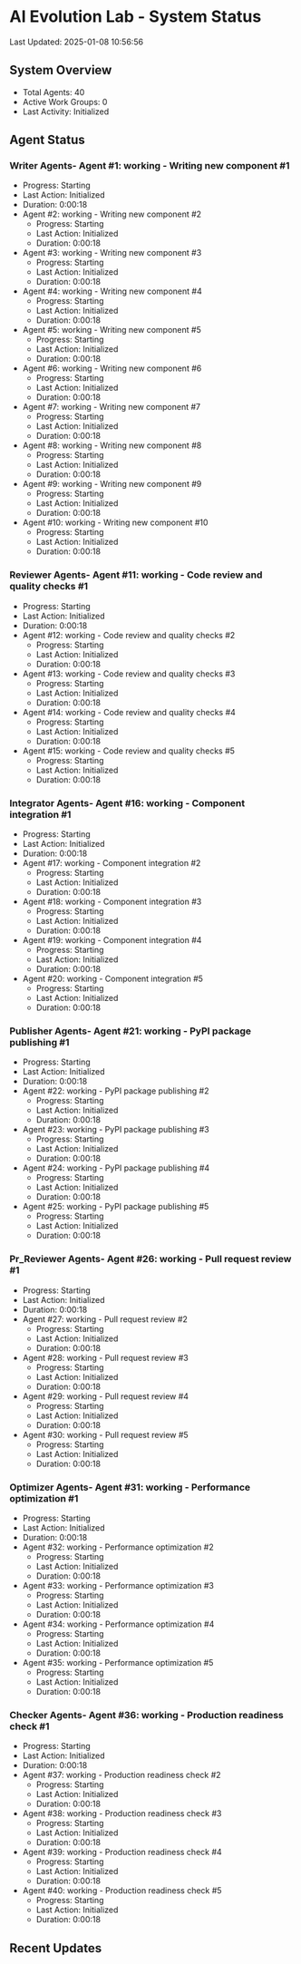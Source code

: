# AI Evolution Lab - System Status
Last Updated: 2025-01-08 10:56:56

## System Overview
- Total Agents: 40
- Active Work Groups: 0
- Last Activity: Initialized

## Agent Status

### Writer Agents- Agent #1: working - Writing new component #1
  - Progress: Starting
  - Last Action: Initialized
  - Duration: 0:00:18
- Agent #2: working - Writing new component #2
  - Progress: Starting
  - Last Action: Initialized
  - Duration: 0:00:18
- Agent #3: working - Writing new component #3
  - Progress: Starting
  - Last Action: Initialized
  - Duration: 0:00:18
- Agent #4: working - Writing new component #4
  - Progress: Starting
  - Last Action: Initialized
  - Duration: 0:00:18
- Agent #5: working - Writing new component #5
  - Progress: Starting
  - Last Action: Initialized
  - Duration: 0:00:18
- Agent #6: working - Writing new component #6
  - Progress: Starting
  - Last Action: Initialized
  - Duration: 0:00:18
- Agent #7: working - Writing new component #7
  - Progress: Starting
  - Last Action: Initialized
  - Duration: 0:00:18
- Agent #8: working - Writing new component #8
  - Progress: Starting
  - Last Action: Initialized
  - Duration: 0:00:18
- Agent #9: working - Writing new component #9
  - Progress: Starting
  - Last Action: Initialized
  - Duration: 0:00:18
- Agent #10: working - Writing new component #10
  - Progress: Starting
  - Last Action: Initialized
  - Duration: 0:00:18

### Reviewer Agents- Agent #11: working - Code review and quality checks #1
  - Progress: Starting
  - Last Action: Initialized
  - Duration: 0:00:18
- Agent #12: working - Code review and quality checks #2
  - Progress: Starting
  - Last Action: Initialized
  - Duration: 0:00:18
- Agent #13: working - Code review and quality checks #3
  - Progress: Starting
  - Last Action: Initialized
  - Duration: 0:00:18
- Agent #14: working - Code review and quality checks #4
  - Progress: Starting
  - Last Action: Initialized
  - Duration: 0:00:18
- Agent #15: working - Code review and quality checks #5
  - Progress: Starting
  - Last Action: Initialized
  - Duration: 0:00:18

### Integrator Agents- Agent #16: working - Component integration #1
  - Progress: Starting
  - Last Action: Initialized
  - Duration: 0:00:18
- Agent #17: working - Component integration #2
  - Progress: Starting
  - Last Action: Initialized
  - Duration: 0:00:18
- Agent #18: working - Component integration #3
  - Progress: Starting
  - Last Action: Initialized
  - Duration: 0:00:18
- Agent #19: working - Component integration #4
  - Progress: Starting
  - Last Action: Initialized
  - Duration: 0:00:18
- Agent #20: working - Component integration #5
  - Progress: Starting
  - Last Action: Initialized
  - Duration: 0:00:18

### Publisher Agents- Agent #21: working - PyPI package publishing #1
  - Progress: Starting
  - Last Action: Initialized
  - Duration: 0:00:18
- Agent #22: working - PyPI package publishing #2
  - Progress: Starting
  - Last Action: Initialized
  - Duration: 0:00:18
- Agent #23: working - PyPI package publishing #3
  - Progress: Starting
  - Last Action: Initialized
  - Duration: 0:00:18
- Agent #24: working - PyPI package publishing #4
  - Progress: Starting
  - Last Action: Initialized
  - Duration: 0:00:18
- Agent #25: working - PyPI package publishing #5
  - Progress: Starting
  - Last Action: Initialized
  - Duration: 0:00:18

### Pr_Reviewer Agents- Agent #26: working - Pull request review #1
  - Progress: Starting
  - Last Action: Initialized
  - Duration: 0:00:18
- Agent #27: working - Pull request review #2
  - Progress: Starting
  - Last Action: Initialized
  - Duration: 0:00:18
- Agent #28: working - Pull request review #3
  - Progress: Starting
  - Last Action: Initialized
  - Duration: 0:00:18
- Agent #29: working - Pull request review #4
  - Progress: Starting
  - Last Action: Initialized
  - Duration: 0:00:18
- Agent #30: working - Pull request review #5
  - Progress: Starting
  - Last Action: Initialized
  - Duration: 0:00:18

### Optimizer Agents- Agent #31: working - Performance optimization #1
  - Progress: Starting
  - Last Action: Initialized
  - Duration: 0:00:18
- Agent #32: working - Performance optimization #2
  - Progress: Starting
  - Last Action: Initialized
  - Duration: 0:00:18
- Agent #33: working - Performance optimization #3
  - Progress: Starting
  - Last Action: Initialized
  - Duration: 0:00:18
- Agent #34: working - Performance optimization #4
  - Progress: Starting
  - Last Action: Initialized
  - Duration: 0:00:18
- Agent #35: working - Performance optimization #5
  - Progress: Starting
  - Last Action: Initialized
  - Duration: 0:00:18

### Checker Agents- Agent #36: working - Production readiness check #1
  - Progress: Starting
  - Last Action: Initialized
  - Duration: 0:00:18
- Agent #37: working - Production readiness check #2
  - Progress: Starting
  - Last Action: Initialized
  - Duration: 0:00:18
- Agent #38: working - Production readiness check #3
  - Progress: Starting
  - Last Action: Initialized
  - Duration: 0:00:18
- Agent #39: working - Production readiness check #4
  - Progress: Starting
  - Last Action: Initialized
  - Duration: 0:00:18
- Agent #40: working - Production readiness check #5
  - Progress: Starting
  - Last Action: Initialized
  - Duration: 0:00:18


## Recent Updates

